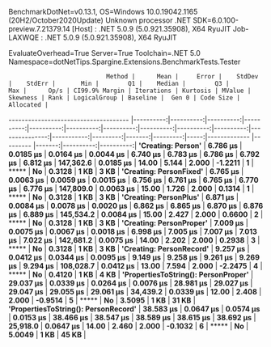 
BenchmarkDotNet=v0.13.1, OS=Windows 10.0.19042.1165 (20H2/October2020Update)
Unknown processor
.NET SDK=6.0.100-preview.7.21379.14
  [Host]     : .NET 5.0.9 (5.0.921.35908), X64 RyuJIT
  Job-LAXWQE : .NET 5.0.9 (5.0.921.35908), X64 RyuJIT

EvaluateOverhead=True  Server=True  Toolchain=.NET 5.0  
Namespace=dotNetTips.Spargine.Extensions.BenchmarkTests.Tester  

                               Method |      Mean |     Error |    StdDev |    StdErr |       Min |        Q1 |    Median |        Q3 |       Max |      Op/s | CI99.9% Margin | Iterations | Kurtosis | MValue | Skewness | Rank | LogicalGroup | Baseline |  Gen 0 | Code Size | Allocated |
------------------------------------- |----------:|----------:|----------:|----------:|----------:|----------:|----------:|----------:|----------:|----------:|---------------:|-----------:|---------:|-------:|---------:|-----:|------------- |--------- |-------:|----------:|----------:|
                   **'Creating: Person'** |  **6.786 μs** | **0.0185 μs** | **0.0164 μs** | **0.0044 μs** |  **6.740 μs** |  **6.783 μs** |  **6.786 μs** |  **6.792 μs** |  **6.812 μs** | **147,362.6** |      **0.0185 μs** |      **14.00** |    **5.144** |  **2.000** |  **-1.2211** |    **1** |            ***** |       **No** | **0.3128** |      **1 KB** |      **3 KB** |
              **'Creating: PersonFixed'** |  **6.765 μs** | **0.0063 μs** | **0.0059 μs** | **0.0015 μs** |  **6.756 μs** |  **6.761 μs** |  **6.765 μs** |  **6.770 μs** |  **6.776 μs** | **147,809.0** |      **0.0063 μs** |      **15.00** |    **1.726** |  **2.000** |   **0.1314** |    **1** |            ***** |       **No** | **0.3128** |      **1 KB** |      **3 KB** |
               **'Creating: PersonPlus'** |  **6.871 μs** | **0.0084 μs** | **0.0078 μs** | **0.0020 μs** |  **6.862 μs** |  **6.865 μs** |  **6.870 μs** |  **6.876 μs** |  **6.889 μs** | **145,534.2** |      **0.0084 μs** |      **15.00** |    **2.427** |  **2.000** |   **0.6600** |    **2** |            ***** |       **No** | **0.3128** |      **1 KB** |      **3 KB** |
             **'Creating: PersonProper'** |  **7.009 μs** | **0.0075 μs** | **0.0067 μs** | **0.0018 μs** |  **6.998 μs** |  **7.005 μs** |  **7.007 μs** |  **7.013 μs** |  **7.022 μs** | **142,681.2** |      **0.0075 μs** |      **14.00** |    **2.202** |  **2.000** |   **0.2938** |    **3** |            ***** |       **No** | **0.3128** |      **1 KB** |      **3 KB** |
             **'Creating: PersonRecord'** |  **9.257 μs** | **0.0412 μs** | **0.0344 μs** | **0.0095 μs** |  **9.149 μs** |  **9.258 μs** |  **9.261 μs** |  **9.269 μs** |  **9.294 μs** | **108,028.7** |      **0.0412 μs** |      **13.00** |    **7.594** |  **2.000** |  **-2.2475** |    **4** |            ***** |       **No** | **0.4120** |      **1 KB** |      **4 KB** |
 **'PropertiesToString(): PersonProper'** | **29.037 μs** | **0.0339 μs** | **0.0264 μs** | **0.0076 μs** | **28.981 μs** | **29.027 μs** | **29.047 μs** | **29.055 μs** | **29.061 μs** |  **34,439.2** |      **0.0339 μs** |      **12.00** |    **2.408** |  **2.000** |  **-0.9514** |    **5** |            ***** |       **No** | **3.5095** |      **1 KB** |     **31 KB** |
 **'PropertiesToString(): PersonRecord'** | **38.583 μs** | **0.0647 μs** | **0.0574 μs** | **0.0153 μs** | **38.466 μs** | **38.547 μs** | **38.589 μs** | **38.615 μs** | **38.692 μs** |  **25,918.0** |      **0.0647 μs** |      **14.00** |    **2.460** |  **2.000** |  **-0.1032** |    **6** |            ***** |       **No** | **5.0049** |      **1 KB** |     **45 KB** |
